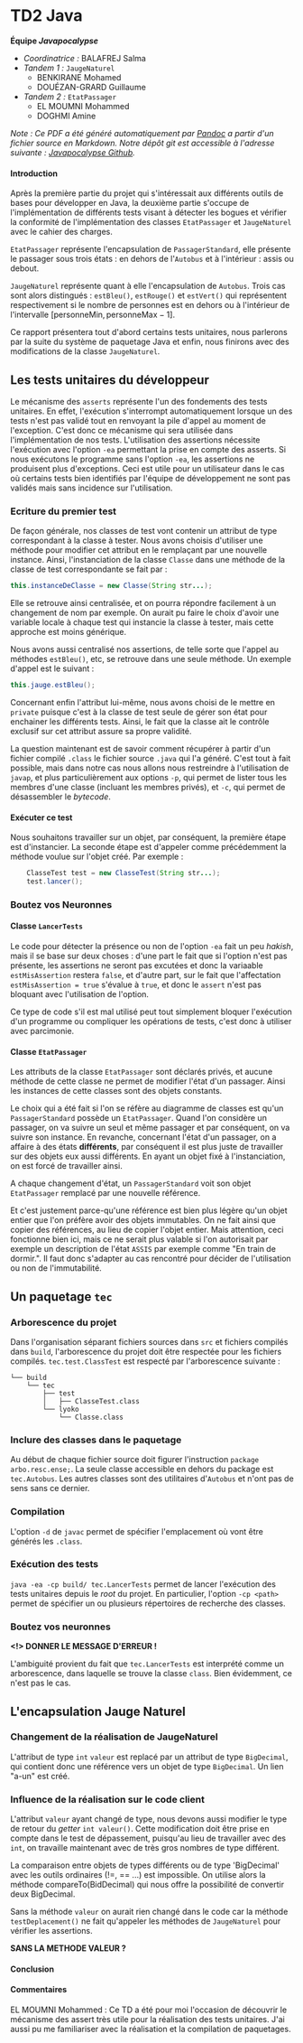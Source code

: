 <!--
Repository : https://github.com/SilverWyrda/javapocalypse

How to contribute : 
    * Create a Github account
    * Send your username at gouezangrard@enseirb-matmeca.fr
    * You will be added as a contributor and allowed to push
-->

TD2 Java
========

**Équipe *Javapocalypse***

- *Coordinatrice :* BALAFREJ Salma
- *Tandem 1 :* `JaugeNaturel`
    - BENKIRANE Mohamed
    - DOUÉZAN-GRARD Guillaume
- *Tandem 2 :* `EtatPassager`
    - EL MOUMNI Mohammed
    - DOGHMI Amine

_Note : Ce PDF a été généré automatiquement par [Pandoc](http://johnmacfarlane.net/pandoc/) a partir d'un fichier source en Markdown. Notre dépôt git est accessible à l'adresse suivante : [Javapocalypse Github](https://github.com/SilverWyrda/javapocalypse)._

#### Introduction

Après la première partie du projet qui s'intéressait aux différents outils de bases pour développer en Java, la deuxième partie s'occupe de l'implémentation de différents tests visant à détecter les bogues et vérifier la conformité de l'implémentation des classes  `EtatPassager` et `JaugeNaturel` avec le cahier des charges.

`EtatPassager` représente l'encapsulation de `PassagerStandard`, elle présente le passager sous trois états : en dehors de l'`Autobus` et à l'intérieur : assis ou debout.

`JaugeNaturel` représente quant à elle l'encapsulation de `Autobus`. Trois cas sont alors distingués :  `estBleu()`, `estRouge()` et `estVert()` qui représentent respectivement si le nombre de personnes est en dehors ou à l'intérieur de l'intervalle $[\text{personneMin}, \text{personneMax}-1]$.

Ce rapport présentera tout d'abord certains tests unitaires, nous parlerons par la suite du système de paquetage Java et enfin, nous finirons avec des modifications de la classe `JaugeNaturel`.


Les tests unitaires du développeur
-------------------------------

Le mécanisme des `asserts` représente l'un des fondements des tests unitaires. En effet, l'exécution s'interrompt automatiquement lorsque un des tests n'est pas validé tout en renvoyant la pile d'appel au moment de l'exception. C'est donc ce mécanisme qui sera utilisée dans l'implémentation de nos tests. L'utilisation des assertions nécessite l'exécution avec l'option `-ea` permettant la prise en compte des asserts. Si nous exécutons le programme sans l'option `-ea`, les assertions ne produisent plus d'exceptions. Ceci est utile pour un utilisateur dans le cas où certains tests bien identifiés par l'équipe de développement ne sont pas validés mais sans incidence sur l'utilisation.

### Ecriture du premier test

De façon générale, nos classes de test vont contenir un attribut de type correspondant à la classe à tester. Nous avons choisis d'utiliser une méthode pour modifier cet attribut en le remplaçant par une nouvelle instance. Ainsi, l'instanciation de la classe `Classe` dans une méthode de la classe de test correspondante se fait par :
    
``` java
this.instanceDeClasse = new Classe(String str...);
```

Elle se retrouve ainsi centralisée, et on pourra répondre facilement à un changement de nom par exemple. On aurait pu faire le choix d'avoir une variable locale à chaque test qui instancie la classe à tester, mais cette approche est moins générique.

Nous avons aussi centralisé nos assertions, de telle sorte que l'appel au méthodes `estBleu()`, etc, se retrouve dans une seule méthode. Un exemple d'appel est le suivant :
    
``` java
this.jauge.estBleu();
```

Concernant enfin l'attribut lui-même, nous avons choisi de le mettre en `private` puisque c'est à la classe de test seule de gérer son état pour enchainer les différents tests. Ainsi, le fait que la classe ait le contrôle exclusif sur cet attribut assure sa propre validité.

La question maintenant est de savoir comment récupérer à partir d'un fichier compilé `.class` le fichier source `.java` qui l'a généré. C'est tout à fait possible, mais dans notre cas nous allons nous restreindre à l'utilisation de `javap`, et plus particulièrement aux options `-p`, qui permet de lister tous les membres d'une classe (incluant les membres privés), et `-c`, qui permet de désassembler le _bytecode_.

#### Exécuter ce test

Nous souhaitons travailler sur un objet, par conséquent, la première étape est d'instancier. La seconde étape est d'appeler comme précédemment la méthode voulue sur l'objet créé. Par exemple :

``` java
    ClasseTest test = new ClasseTest(String str...);
    test.lancer();
```

### Boutez vos Neuronnes

#### Classe `LancerTests`

Le code pour détecter la présence ou non de l'option `-ea` fait un peu _hakish_, mais il se base sur deux choses : d'une part le fait que si l'option n'est pas présente, les assertions ne seront pas excutées et donc la variaable `estMisAssertion` restera `false`, et d'autre part, sur le fait que l'affectation `estMisAssertion = true` s'évalue à `true`, et donc le `assert` n'est pas bloquant avec l'utilisation de l'option.

Ce type de code s'il est mal utilisé peut tout simplement bloquer l'exécution d'un programme ou compliquer les opérations de tests, c'est donc à utiliser avec parcimonie.

#### Classe `EtatPassager`

Les attributs de la classe `EtatPassager` sont déclarés privés, et aucune méthode de cette classe ne permet de modifier l'état d'un passager. Ainsi les instances de cette classes sont des objets constants.

Le choix qui a été fait si l'on se réfère au diagramme de classes est qu'un `PassagerStandard` possède un `EtatPassager`. Quand l'on considère un passager, on va suivre un seul et même passager et par conséquent, on va suivre son instance. En revanche, concernant l'état d'un passager, on a affaire à des états **différents**, par conséquent il est plus juste de travailler sur des objets eux aussi différents. En ayant un objet fixé à l'instanciation, on est forcé de travailler ainsi.

A chaque changement d'état, un `PassagerStandard` voit son objet `EtatPassager` remplacé par une nouvelle référence.

Et c'est justement parce-qu'une référence est bien plus légère qu'un objet entier que l'on préfère avoir des objets immutables. On ne fait ainsi que copier des références, au lieu de copier l'objet entier. Mais attention, ceci fonctionne bien ici, mais ce ne serait plus valable si l'on autorisait par exemple un description de l'état `ASSIS` par exemple comme "En train de dormir.". Il faut donc s'adapter au cas rencontré pour décider de l'utilisation ou non de l'immutabilité.

Un paquetage `tec`
------------------

### Arborescence du projet

Dans l'organisation séparant fichiers sources dans `src` et fichiers compilés dans `build`, l'arborescence du projet doit être respectée pour les fichiers compilés. `tec.test.ClassTest` est respecté par l'arborescence suivante :

```
└── build
    └── tec
        ├── test
        │   ├── ClasseTest.class
        └── lyoko
            └── Classe.class
```

### Inclure des classes dans le paquetage

Au début de chaque fichier source doit figurer l'instruction `package arbo.resc.ense;`. La seule classe accessible en dehors du package est `tec.Autobus`. Les autres classes sont des utilitaires d'`Autobus` et n'ont pas de sens sans ce dernier.

### Compilation

L'option `-d` de `javac` permet de spécifier l'emplacement où vont être générés les `.class`.

### Exécution des tests

`java -ea -cp build/ tec.LancerTests` permet de lancer l'exécution des tests unitaires depuis le _root_ du projet. En particulier, l'option `-cp <path>` permet de spécifier un ou plusieurs répertoires de recherche des classes.

### Boutez vos neuronnes

**<!> DONNER LE MESSAGE D'ERREUR !**

L'ambiguité provient du fait que `tec.LancerTests` est interprété comme un arborescence, dans laquelle se trouve la classe `class`. Bien évidemment, ce n'est pas le cas.

L'encapsulation Jauge Naturel
-----------------------------

### Changement de la réalisation de JaugeNaturel

L'attribut de type `int` `valeur` est replacé par un attribut de type `BigDecimal`, qui contient donc une référence vers un objet de type `BigDecimal`. Un lien "a-un" est créé.

### Influence de la réalisation sur le code client

L'attribut `valeur` ayant changé de type, nous devons aussi modifier le type de retour du _getter_ `int valeur()`. Cette modification doit être prise en compte dans le test de dépassement, puisqu'au lieu de travailler avec des `int`, on travaille maintenant avec de très gros nombres de type différent.

La comparaison entre objets de types différents ou de type 'BigDecimal' avec les outils ordinaires (!=, == ...) est impossible. On utilise alors la méthode compareTo(BidDecimal) qui nous offre la possibilité de convertir deux BigDecimal.

Sans la méthode `valeur` on aurait rien changé dans le code car la méthode `testDeplacement()` ne fait qu'appeler les méthodes de `JaugeNaturel` pour vérifier les assertions.

**SANS LA METHODE VALEUR ?**

#### Conclusion

#### Commentaires

EL MOUMNI Mohammed : Ce TD a été pour moi l'occasion de découvrir le mécanisme des assert très utile pour la réalisation des tests unitaires. J'ai aussi pu me familiariser avec la réalisation et la compilation de paquetages.
